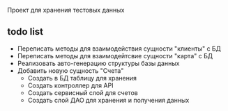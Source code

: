 Проект для хранения тестовых данных

todo list
- 

- Переписать методы для взаимодействия сущности "клиенты" с БД
- Переписать методы для взаимодейтсвие сущности "карта" с БД
- Реализовать авто-генерацию структуры базы данных
- Добавить новую сущность "Счета"
  - Создать в БД таблицу для хранения
  - Создать контроллер для API
  - Создать сервисный слой для счетов
  - Создать слой ДАО для хранения и получения данных 